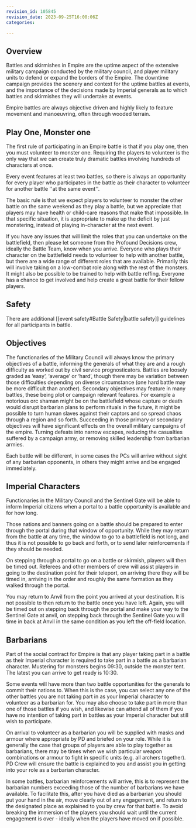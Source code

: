 ```yaml
---
revision_id: 105845
revision_date: 2023-09-25T16:00:06Z
categories:

---
```



## Overview
Battles and skirmishes in Empire are the uptime aspect of the extensive military campaign conducted by the military council, and player military units to defend or expand the borders of the Empire. The downtime campaign provides the scenery and context for the uptime battles at events, and the importance of the decisions made by Imperial generals as to which battles and skirmishes they will undertake at events.

Empire battles are always objective driven and highly likely to feature movement and manoeuvring, often through wooded terrain.

## Play One, Monster one
The first rule of participating in an Empire battle is that if you play one, then you must volunteer to monster one. Requiring the players to volunteer is the only way that we can create truly dramatic battles involving hundreds of characters at once.

Every event features at least two battles, so there is always an opportunity for every player who participates in the battle as their character to volunteer for another battle ''at the same event''.

The basic rule is that we expect players to volunteer to monster the other battle on the same weekend as they play a battle, but we appreciate that players may have health or child-care reasons that make that impossible. In that specific situation, it is appropriate to make up the deficit by just monstering, instead of playing in-character at the next event.

If you have any issues that will limit the roles that you can undertake on the battlefield, then please let someone from the Profound Decisions crew, ideally the Battle Team, know when you arrive. Everyone who plays their character on the battlefield needs to volunteer to help with another battle, but there are a wide range of different roles that are available. Primarily this will involve taking on a low-combat role along with the rest of the monsters. It might also be possible to be trained to help with battle reffing. Everyone has a chance to get involved and help create a great battle for their fellow players.

## Safety
There are additional [[event safety#Battle Safety|battle safety]] guidelines for all participants in battle.


## Objectives
The functionaries of the Military Council will always know the primary objectives of a battle, informing the generals of what they are and a rough difficulty as worked out by civil service prognosticators. Battles are loosely graded as ‘easy’, ‘average’ or ‘hard’, though there may be variation between those difficulties depending on diverse circumstance (one hard battle may be more difficult than another). Secondary objectives may feature in many battles, these being plot or campaign relevant features. For example a notorious orc shaman might be on the battlefield whose capture or death would disrupt barbarian plans to perform rituals in the future, it might be possible to turn human slaves against their captors and so spread chaos through a region and so forth. Succeeding in those primary or secondary objectives will have significant effects on the overall military campaigns of the empire. Turning defeats into narrow escapes, reducing the casualties suffered by a campaign army, or removing skilled leadership from barbarian armies.

Each battle will be different, in some cases the PCs will arrive without sight of any barbarian opponents, in others they might arrive and be engaged immediately.
## Imperial Characters
Functionaries in the Military Council and the Sentinel Gate will be able to inform Imperial citizens when a portal to a battle opportunity is available and for how long.

Those nations and banners going on a battle should be prepared to enter through the portal during that window of opportunity. While they may return from the battle at any time, the window to go to a battlefield is not long, and thus it is not possible to go back and forth, or to send later reinforcements if they should be needed.

On stepping through a portal to go on a battle or skirmish, players will then be timed out. Referees and other members of crew will assist players in going to the destination point for their teleport, on arriving there they will be timed in, arriving in the order and roughly the same formation as they walked through the portal.

You may return to Anvil from the point you arrived at your destination. It is not possible to then return to the battle once you have left. Again, you will be timed out on stepping back through the portal and make your way to the Sentinel Gate at anvil, on stepping back through the Sentinel Gate you will time in back at Anvil in the same condition as you left the off-field location.

## Barbarians
Part of the social contract for Empire is that any player taking part in a battle as their Imperial character is required to take part in a battle as a barbarian character. Mustering for monsters begins 09:30, outside the monster tent. The latest you can arrive to get ready is 10:30.

Some events will have more than two battle opportunities for the generals to commit their nations to. When this is the case, you can select any one of the other battles you are not taking part in as your Imperial character to volunteer as a barbarian for. You may also choose to take part in more than one of those battles if you wish, and likewise can attend all of them if you have no intention of taking part in battles as your Imperial character but still wish to participate.

On arrival to volunteer as a barbarian you will be supplied with masks and armour where appropriate by PD and briefed on your role. While it is generally the case that groups of players are able to play together as barbarians, there may be times when we wish particular weapon combinations or armour to fight in specific units (e.g. all archers together). PD Crew will ensure the battle is explained to you and assist you in getting into your role as a barbarian character.

In some battles, barbarian reinforcements will arrive, this is to represent the barbarian numbers exceeding those of the number of barbarians we have available. To facilitate this, after you have died as a barbarian you should put your hand in the air, move clearly out of any engagement, and return to the designated place as explained to you by crew for that battle. To avoid breaking the immersion of the players you should wait until the current engagement is over - ideally when the players have moved on if possible.

